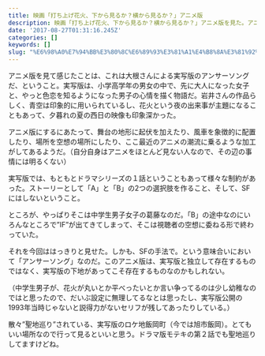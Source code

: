```yaml
---
title: 映画「打ち上げ花火、下から見るか？横から見るか？」アニメ版
description: 映画「打ち上げ花火、下から見るか？横から見るか？」アニメ版を見た。アニメ版とつけているのは、実写版の方が、テレビドラマの後、劇場版になっているからだ。
date: '2017-08-27T01:31:16.245Z'
categories: []
keywords: []
slug: "%E6%98%A0%E7%94%BB%E3%80%8C%E6%89%93%E3%81%A1%E4%B8%8A%E3%81%92%E8%8A%B1%E7%81%AB%E3%80%81%E4%B8%8B%E3%81%8B%E3%82%89%E8%A6%8B%E3%82%8B%E3%81%8B%EF..."
---
```

アニメ版を見て感じたことは、これは大根さんによる実写版のアンサーソングだ、ということ。実写版は、小学高学年の男女の中で、先に大人になった女子と、やっと色恋を知るようになった男子の心情を描く物語だ。岩井さんの作品らしく、青空は印象的に用いられているし、花火という夜の出来事が主題になることもあって、夕暮れの夏の西日の映像も印象深かった。

アニメ版にするにあたって、舞台の地形に起伏を加えたり、風車を象徴的に配置したり、場所を空想の場所にしたり、ここ最近のアニメの潮流に乗るような加工がしてあるようだ。（自分自身はアニメをほとんど見ない人なので、その辺の事情には明るくない）

実写版では、もともとドラマシリーズの１話ということもあって様々な制約があった。ストーリーとして「A」と「B」の2つの選択肢を作ること、そして、SFにはしないということ。

ところが、やっぱりそこは中学生男子女子の葛藤なのだ。「B」の途中なのにいろんなところで”IF”が出てきてしまって、そこは視聴者の空想に委ねる形で終わっていた。

それを今回ははっきりと見せた。しかも、SFの手法で。という意味合いにおいて「アンサーソング」なのだ。このアニメ版は、実写版と独立して存在するものではなく、実写版の下地があってこそ存在するものなのかもしれない。

（中学生男子が、花火が丸いとか平べったいとか言い争ってるのは少し幼稚なのではと思ったので、だいぶ設定に無理してるなとは思ったし、実写版公開の1993年当時じゃないと説得力がないセリフが残してあったりしている。）

散々”聖地巡り”されている、実写版のロケ地飯岡町（今では旭市飯岡）。とてもいい場所なので行って見るといいと思う。ドラマ版モテキの第２話でも聖地巡りしてますけどね。